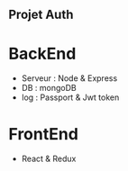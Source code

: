 ## Projet Auth

# BackEnd

+ Serveur : Node & Express
+ DB : mongoDB
+ log : Passport & Jwt token

# FrontEnd

+ React & Redux






